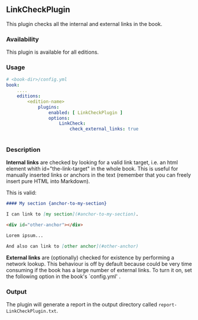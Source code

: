 ## LinkCheckPlugin

This plugin checks all the internal and external links in the book.

### Availability

This plugin is available for all editions.

### Usage

~~~.yaml
# <book-dir>/config.yml 
book:
    ....
    editions:
        <edition-name>
            plugins:
                enabled: [ LinkCheckPlugin ]
                options:
                    LinkCheck:
                        check_external_links: true
              
~~~ 

### Description

**Internal links** are checked by looking for a valid link target, i.e. an html element
whith id="the-link-target" in the whole book. This is useful for manually inserted links
or anchors in the text (remember that you can freely insert pure HTML into Markdown).

This is valid:

~~~.markdown
#### My section {anchor-to-my-section}

I can link to [my section](#anchor-to-my-section).

<div id="other-anchor"></div>

Lorem ipsum...

And also can link to [other anchor](#other-anchor)
~~~

**External links** are (optionally) checked for existence by performing a network lookup.
This behaviour is off by default because could be very time consuming if the book
has a large number of external links. To turn it on, set the following option in
the book's `config.yml' .

### Output

The plugin will generate a report in the output directory called `report-LinkCheckPlugin.txt`.
